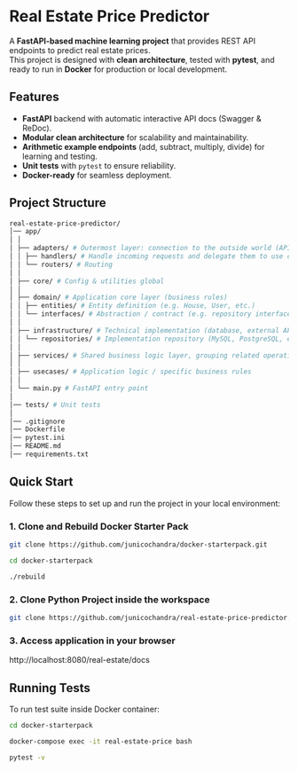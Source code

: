 # Real Estate Price Predictor

A **FastAPI-based machine learning project** that provides REST API endpoints to predict real estate prices.  
This project is designed with **clean architecture**, tested with **pytest**, and ready to run in **Docker** for production or local development.

## Features

- **FastAPI** backend with automatic interactive API docs (Swagger & ReDoc).
- **Modular clean architecture** for scalability and maintainability.
- **Arithmetic example endpoints** (add, subtract, multiply, divide) for learning and testing.
- **Unit tests** with `pytest` to ensure reliability.
- **Docker-ready** for seamless deployment.

## Project Structure

```bash
real-estate-price-predictor/
│── app/
│ │
│ ├── adapters/ # Outermost layer: connection to the outside world (API, CLI, etc.)
│ │ ├── handlers/ # Handle incoming requests and delegate them to use cases
│ │ └── routers/ # Routing
│ │
│ ├── core/ # Config & utilities global
│ │
│ ├── domain/ # Application core layer (business rules)
│ │ ├── entities/ # Entity definition (e.g. House, User, etc.)
│ │ └── interfaces/ # Abstraction / contract (e.g. repository interface)
│ │
│ ├── infrastructure/ # Technical implementation (database, external API, etc.)
│ │ └── repositories/ # Implementation repository (MySQL, PostgreSQL, etc.)
│ │
│ ├── services/ # Shared business logic layer, grouping related operations
│ │
│ ├── usecases/ # Application logic / specific business rules
│ │
│ └── main.py # FastAPI entry point
│
│── tests/ # Unit tests
│
│── .gitignore
│── Dockerfile
│── pytest.ini
│── README.md
│── requirements.txt
```

## Quick Start

Follow these steps to set up and run the project in your local environment:

### 1. Clone and Rebuild Docker Starter Pack

```bash
git clone https://github.com/junicochandra/docker-starterpack.git

cd docker-starterpack

./rebuild
```

### 2. Clone Python Project inside the workspace

```bash
git clone https://github.com/junicochandra/real-estate-price-predictor.git
```

### 3. Access application in your browser

http://localhost:8080/real-estate/docs

## Running Tests

To run test suite inside Docker container:

```bash
cd docker-starterpack

docker-compose exec -it real-estate-price bash

pytest -v
```
